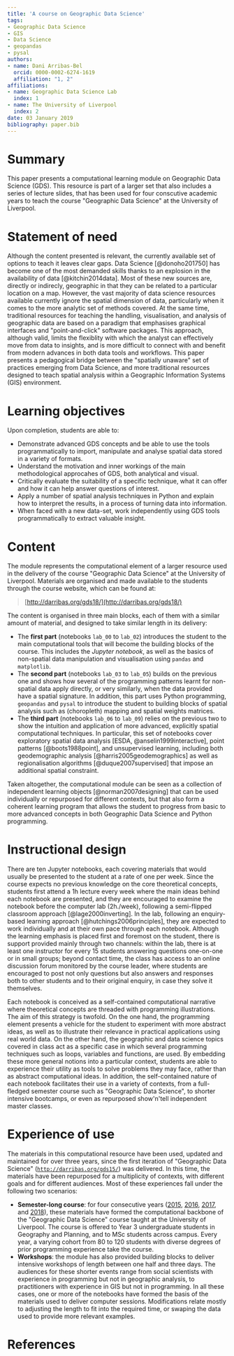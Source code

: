 ```yaml
---
title: 'A course on Geographic Data Science'
tags:
- Geographic Data Science
- GIS
- Data Science
- geopandas
- pysal
authors:
- name: Dani Arribas-Bel
  orcid: 0000-0002-6274-1619
  affiliation: "1, 2"
affiliations:
- name: Geographic Data Science Lab
  index: 1
- name: The University of Liverpool
  index: 2
date: 03 January 2019
bibliography: paper.bib
---
```


# Summary

This paper presents a computational learning module on Geographic Data
Science (GDS). This resource is part of a larger set that also includes 
a series of lecture slides, that has been used for four conscutive academic 
years to teach the course "Geographic Data Science" at the University of 
Liverpool.

# Statement of need

Although the content presented is relevant, the
currently available set of options to teach it leaves clear gaps. 
Data Science [@donoho201750] has become one of the most demanded skills thanks to an
explosion in the availability of data [@kitchin2014data]. Most of these new sources are, 
directly or indirecly, geographic in that they can be related to a particular
location on a map. However, the vast majority of data science
resources available currently ignore the spatial dimension of data,
particularly when it comes to the more analytic set of methods covered.
At the 
same time, traditional resources for teaching the handling, visualisation, and
analysis of geographic data are based on a paradigm that emphasises
graphical interfaces and "point-and-click" software packages. This approach, 
although valid, limits the flexiblity with which the analyst can effectively
move from data to insights, and is more difficult to connect with and benefit
from modern advances in both data tools and workflows.
This paper presents a pedagogical bridge
between the "spatially unaware" set of practices emerging from Data Science,
and more traditional resources designed to teach spatial analysis within a
Geographic Information Systems (GIS) environment.

# Learning objectives

Upon completion, students are able to:

* Demonstrate advanced GDS concepts and be able to use the tools
  programmatically to import, manipulate and analyse spatial data stored in
  a variety of formats.
* Understand the motivation and inner workings of the main methodological 
  approcahes of GDS, both analytical and visual.
* Critically evaluate the suitability of a specific technique, what it can
  offer and how it can help answer questions of interest.
* Apply a number of spatial analysis techniques in Python and explain how
  to interpret the results, in a process of turning data into information.
* When faced with a new data-set, work independently using GDS tools
  programmatically to extract valuable insight.

# Content

The module represents the computational element of a larger resource used in
the delivery of the course "Geographic Data Science" at the University of
Liverpool. Materials are organised and made available to the
students through the course website, which can be found at:

> [http://darribas.org/gds18/](http://darribas.org/gds18/)

The content is organised in three main blocks, each of them with a similar
amount of material, and designed to take similar length in its delivery:

* The
**first part** (notebooks `lab_00` to `lab_02`) introduces the student to the main computational tools that will
become the building blocks of the course. This includes the *Jupyter notebook*,
as well as the basics of non-spatial data manipulation and visualisation using `pandas` and `matplotlib`.
* The
**second part** (notebooks `lab_03` to `lab_05`) builds on the previous one and
shows how several of the programming patterns learnt for non-spatial data apply
directly, or very similarly, when the data provided have a spatial signature.
In addition, this part uses Python programming, `geopandas` and `pysal` to introduce the
student to building blocks of spatial analysis such as (choropleth) mapping and
spatial weights matrices. 
* The **third part** (notebooks `lab_06` to `lab_09`) relies on the previous two
to show the intuition and application of more advanced,
explicitly spatial computational techniques. In particular, this set of
notebooks cover exploratory spatial data analysis [ESDA, @anselin1999interactive], point patterns [@boots1988point], and
unsupervised learning, including both geodemographic analysis [@harris2005geodemographics] as well as
regionalisation algorithms [@duque2007supervised] that impose an additional spatial constraint.

Taken
altogether, the computational module can be seen as a collection of
independent learning objects [@norman2007designing] that can be used
individually or repurposed for
different contexts, but that also form a coherent learning program that allows
the student to progress from basic to more advanced concepts in both
Geographic Data Science and Python programming.
 
# Instructional design

There are ten Jupyter
notebooks, each covering materials that would usually be presented to
the student at a rate of one per week. Since the course expects no previous
knowledge on the core theoretical concepts, students first attend a 1h 
lecture every week
where the main ideas behind each notebook are presented, and they are 
encouraged to examine the notebook before the computer lab (2h./week),
following a semi-flipped classroom approach [@lage2000inverting]. In the
lab, following an enquiry-based learning approach 
[@hutchings2006principles], they are expected to work individually and at
their own pace through each notebook. Although the learning emphasis
is placed first and foremost on the student, there is support provided mainly
through two
channels: within the lab, there is at least one instructor for every 15
students answering questions one-on-one or in small groups; beyond contact
time, the class
has access to an online discussion forum monitored by the course leader, where
students are encouraged to post not only questions but also answers and
responses both to other students and to their original enquiry, in case they
solve it themselves.

Each notebook is conceived as a self-contained computational narrative where theoretical
concepts are threaded with programming illustrations. The aim of this strategy
is twofold. On the one hand, the programming element presents a vehicle for the
student to experiment with more abstract ideas, as well as to illustrate
their relevance in practical applications using real world data. On the other
hand, the geographic and data science topics covered in class act as a
specific case in which several programming techniques such as loops, variables
and functions, are used.
By embedding these more general notions into a particular context, students
are able to experience their utility as tools to solve problems they may face,
rather than as abstract computational ideas.
In
addition, the self-contained nature of each notebook facilitates their use in a 
variety of contexts, from a full-fledged semester course such as "Geographic
Data Science", to shorter intensive bootcamps, or even as repurposed show'n'tell
independent master classes.

# Experience of use 

The materials in this computational resource have been used, updated and 
maintained for over three years, since the first iteration of "Geographic Data
Science" ([`http://darribas.org/gds15/`](http://darribas.org/gds15/)) was
delivered. In this time, the materials have been repurposed for a multiplicity
of contexts, with different goals and for different audiences. Most of these
experiences fall under the following two scenarios:

* **Semester-long course**: for four consecutive years 
  ([2015](http://darribas.org/gds15/), 
  [2016](http://darribas.org/gds16/), 
  [2017](http://darribas.org/gds17/), and
  [2018](http://darribas.org/gds18/)), these materials have formed the
  computational backbone of the "Geographic Data Science" course taught at the
  University of Liverpool. The course is offered to Year 3 undergraduate
  students in Geography and Planning, and to MSc students across campus. Every
  year, a varying cohort from 80 to 120 students with diverse degrees of
  prior programming experience take the course.
* **Workshops**: the module has also provided building blocks to deliver
  intensive workshops of length between one half and three days. The audiences
  for these shorter events range from social scientists with experience in
  programming but not in geographic analysis, to practitioners with experience
  in GIS but not in programming. In all these cases, one or more of the
  notebooks have formed the basis of the materials used to
  deliver computer sessions. Modifications relate mostly to
  adjusting the length to fit into the required time, or swaping the data used
  to provide more relevant examples.

# References
